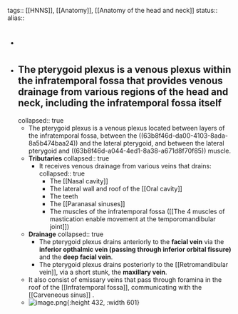 tags:: [[HNNS]], [[Anatomy]], [[Anatomy of the head and neck]] 
status::
alias::

- #
- ## The pterygoid plexus is a venous plexus within the infratemporal fossa that provides venous drainage from various regions of the head and neck, including the infratemporal fossa itself
  collapsed:: true
	- The pterygoid plexus is a venous plexus located between layers of the infratemporal fossa, between the ((63b8f46d-da00-4103-8ada-8a5b474baa24)) and the lateral pterygoid, and between the lateral pterygoid and ((63b8f46d-a044-4ed1-8a38-a671d8f70f85)) muscle.
	- **Tributaries**
	  collapsed:: true
		- It receives venous drainage from various veins that drains:
		  collapsed:: true
			- The [[Nasal cavity]]
			- The lateral wall and roof of the [[Oral cavity]]
			- The teeth
			- The [[Paranasal sinuses]]
			- The muscles of the infratemporal fossa ([[The 4 muscles of mastication enable movement at the temporomandibular joint]])
	- **Drainage**
	  collapsed:: true
		- The pterygoid plexus drains anteriorly to the **facial vein** via the **inferior opthalmic vein (passing through inferior orbital fissure)** and the **deep facial vein**.
		- The pterygoid plexus drains posteriorly to the [[Retromandibular vein]], via a short stunk, the **maxillary vein**.
	- It also consist of emissary veins that pass through foramina in the roof of the [[Infratemporal fossa]], communicating with the [[Carveneous sinus]] .
	- ![image.png](../assets/image_1673069216380_0.png){:height 432, :width 601}